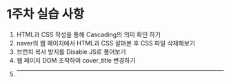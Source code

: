 # 1주차 실습 사항 
1. HTML과 CSS 작성을 통해 Cascading의 의미 확인 하기
2. naver의 웹 페이지에서 HTML과 CSS 살펴본 후 CSS 파일 삭제해보기
3. 브런치 복사 방지를 Disable JS로 풀어보기
4. 웹 페이지 DOM 조작하여 cover_title 변경하기
5. ----
